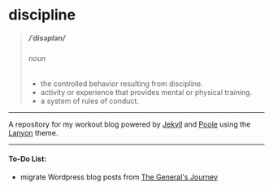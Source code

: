 # discipline
> ##### /ˈdisəplən/ 
> ###### *noun*
> + the controlled behavior resulting from discipline.
> + activity or experience that provides mental or physical training.
> + a system of rules of conduct.

-----

A repository for my workout blog powered by [Jekyll](https://github.com/jekyll/jekyll) and [Poole](https://github.com/poole/poole) using the [Lanyon](https://github.com/poole/lanyon) theme.

-----

#### To-Do List:
+ migrate Wordpress blog posts from [The General's Journey](https://generalchoa.wordpress.com/)

